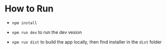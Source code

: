 # How to Run
- `npm install`

- `npm run dev` to run the dev vesion

- `npm run dist` to build the app locally, then find installer in the `dist` folder
